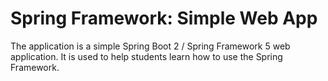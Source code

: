 # Spring Framework: Simple Web App


The application is a simple Spring Boot 2 / Spring Framework 5 web application. It is used to help students learn how
to use the Spring Framework.

